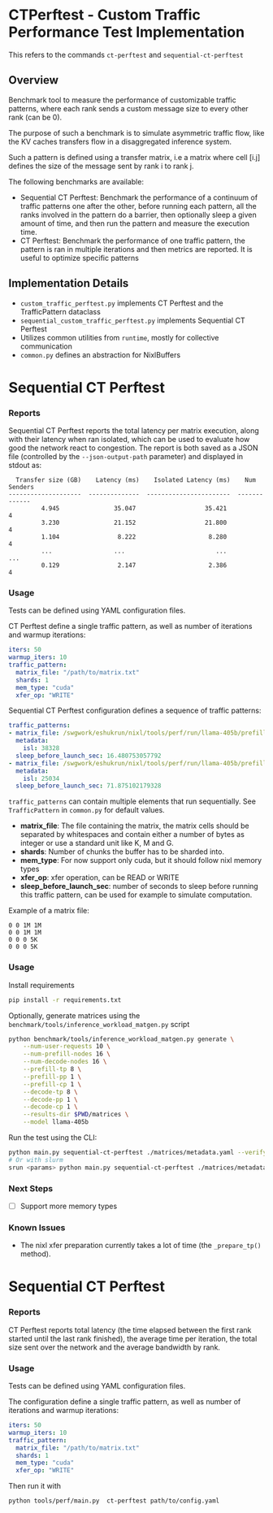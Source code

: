 # CTPerftest - Custom Traffic Performance Test Implementation

This refers to the commands `ct-perftest` and `sequential-ct-perftest`


## Overview
Benchmark tool to measure the performance of customizable traffic patterns, where each rank sends a custom message size to every other rank (can be 0).

The purpose of such a benchmark is to simulate asymmetric traffic flow, like the KV caches transfers flow in a disaggregated inference system.

Such a pattern is defined using a transfer matrix, i.e a matrix where cell [i.j] defines the size of the message sent by rank i to rank j.

The following benchmarks are available:
- Sequential CT Perftest: Benchmark the performance of a continuum of traffic patterns one after the other, before running each pattern, all the ranks involved in the pattern do a barrier, then optionally sleep a given amount of time, and then run the pattern and measure the execution time.
- CT Perftest: Benchmark the performance of one traffic pattern, the pattern is ran in multiple iterations and then metrics are reported. It is useful to optimize specific patterns


## Implementation Details
- `custom_traffic_perftest.py` implements CT Perftest and the TrafficPattern dataclass
- `sequential_custom_traffic_perftest.py` implements Sequential CT Perftest
- Utilizes common utilities from `runtime`, mostly for collective communication
- `common.py` defines an abstraction for NixlBuffers


# Sequential CT Perftest

### Reports
Sequential CT Perftest reports the total latency per matrix execution, along with their latency when ran isolated, which can be used to evaluate how good the network react to congestion. The report is both saved as a JSON file (controlled by the `--json-output-path` parameter) and displayed in stdout as:

```
  Transfer size (GB)    Latency (ms)    Isolated Latency (ms)    Num Senders
--------------------  --------------  -----------------------  -------------
         4.945               35.047                   35.421              4
         3.230               21.152                   21.800              4
         1.104                8.222                    8.280              4
         ...                 ...                         ...             ...
         0.129                2.147                    2.386              4
```


### Usage
Tests can be defined using YAML configuration files.

CT Perftest define a single traffic pattern, as well as number of iterations and warmup iterations:
```yaml
iters: 50
warmup_iters: 10
traffic_pattern:
  matrix_file: "/path/to/matrix.txt"
  shards: 1
  mem_type: "cuda"
  xfer_op: "WRITE"
```

Sequential CT Perftest configuration defines a sequence of traffic patterns:

```yaml
traffic_patterns:
- matrix_file: /swgwork/eshukrun/nixl/tools/perf/run/llama-405b/prefill_tp_4_decode_tp_8/matrices/matrix_0.txt
  metadata:
    isl: 38328
  sleep_before_launch_sec: 16.480753057792
- matrix_file: /swgwork/eshukrun/nixl/tools/perf/run/llama-405b/prefill_tp_4_decode_tp_8/matrices/matrix_1.txt
  metadata:
    isl: 25034
  sleep_before_launch_sec: 71.875102179328
```
`traffic_patterns` can contain multiple elements that run sequentially. See `TrafficPattern` in `common.py` for default values.

- **matrix_file**: The file containing the matrix, the matrix cells should be separated by whitespaces and contain either a number of bytes as integer or use a standard unit like K, M and G.
- **shards**: Number of chunks the buffer has to be sharded into.
- **mem_type**: For now support only cuda, but it should follow nixl memory types
- **xfer_op**:  xfer operation, can be READ or WRITE
- **sleep_before_launch_sec**: number of seconds to sleep before running this traffic pattern, can be used for example to simulate computation.

Example of a matrix file:
```
0 0 1M 1M
0 0 1M 1M
0 0 0 5K
0 0 0 5K
```

### Usage
Install requirements
```bash
pip install -r requirements.txt
```

Optionally, generate matrices using the `benchmark/tools/inference_workload_matgen.py` script
```bash
python benchmark/tools/inference_workload_matgen.py generate \
    --num-user-requests 10 \
    --num-prefill-nodes 16 \
    --num-decode-nodes 16 \
    --prefill-tp 8 \
    --prefill-pp 1 \
    --prefill-cp 1 \
    --decode-tp 8 \
    --decode-pp 1 \
    --decode-cp 1 \
    --results-dir $PWD/matrices \
    --model llama-405b
```

Run the test using the CLI:
```bash
python main.py sequential-ct-perftest ./matrices/metadata.yaml --verify-buffers --json-output-path ./results.json
# Or with slurm
srun <params> python main.py sequential-ct-perftest ./matrices/metadata.yaml --verify-buffers --json-output-path ./results.json
```

### Next Steps
- [ ] Support more memory types

### Known Issues
- The nixl xfer preparation currently takes a lot of time (the `_prepare_tp()` method).


# Sequential CT Perftest

### Reports
CT Perftest reports total latency (the time elapsed between the first rank started until the last rank finished), the average time per iteration, the total size sent over the network and the average bandwidth by rank.


### Usage
Tests can be defined using YAML configuration files.


The configuration define a single traffic pattern, as well as number of iterations and warmup iterations:
```yaml
iters: 50
warmup_iters: 10
traffic_pattern:
  matrix_file: "/path/to/matrix.txt"
  shards: 1
  mem_type: "cuda"
  xfer_op: "WRITE"
```

Then run it with

```bash
python tools/perf/main.py  ct-perftest path/to/config.yaml
```